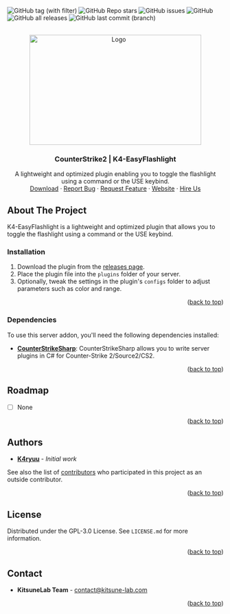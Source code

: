 <a name="readme-top"></a>

![GitHub tag (with filter)](https://img.shields.io/github/v/tag/K4ryuu/K4-EasyFlashlight?style=for-the-badge&label=Version)
![GitHub Repo stars](https://img.shields.io/github/stars/K4ryuu/K4-EasyFlashlight?style=for-the-badge)
![GitHub issues](https://img.shields.io/github/issues/K4ryuu/K4-EasyFlashlight?style=for-the-badge)
![GitHub](https://img.shields.io/github/license/K4ryuu/K4-EasyFlashlight?style=for-the-badge)
![GitHub all releases](https://img.shields.io/github/downloads/K4ryuu/K4-EasyFlashlight/total?style=for-the-badge)
![GitHub last commit (branch)](https://img.shields.io/github/last-commit/K4ryuu/K4-EasyFlashlight/dev?style=for-the-badge)

<!-- PROJECT LOGO -->
<br />
<div align="center">
  <a href="https://github.com/K4ryuu/K4-EasyFlashlight">
    <img src="https://i.imgur.com/sej1ZzD.png" alt="Logo" width="400" height="256">
  </a>
  <h3 align="center">CounterStrike2 | K4-EasyFlashlight</h3>
  <p align="center">
    A lightweight and optimized plugin enabling you to toggle the flashlight using a command or the USE keybind.
    <br />
    <a href="https://github.com/K4ryuu/K4-EasyFlashlight/releases">Download</a>
    ·
    <a href="https://github.com/K4ryuu/K4-EasyFlashlight/issues/new?assignees=KitsuneLab-Development&labels=bug&template=bug_report.md&title=%5BBUG%5D">Report Bug</a>
    ·
    <a href="https://github.com/K4ryuu/K4-EasyFlashlight/issues/new?assignees=KitsuneLab-Development&labels=enhancement&template=feature_request.md&title=%5BREQ%5D">Request Feature</a>
     ·
    <a href="https://kitsune-lab.com">Website</a>
     ·
    <a href="https://kitsune-lab.com/tickets/create?department_id=2">Hire Us</a>
  </p>
</div>

<!-- ABOUT THE PROJECT -->

## About The Project

K4-EasyFlashlight is a lightweight and optimized plugin that allows you to toggle the flashlight using a command or the USE keybind.

### Installation

1. Download the plugin from the [releases page](https://github.com/K4ryuu/K4-EasyFlashlight/releases).
2. Place the plugin file into the `plugins` folder of your server.
3. Optionally, tweak the settings in the plugin's `configs` folder to adjust parameters such as color and range.

<p align="right">(<a href="#readme-top">back to top</a>)</p>

### Dependencies

To use this server addon, you'll need the following dependencies installed:

- [**CounterStrikeSharp**](https://github.com/roflmuffin/CounterStrikeSharp/releases): CounterStrikeSharp allows you to write server plugins in C# for Counter-Strike 2/Source2/CS2.

<p align="right">(<a href="#readme-top">back to top</a>)</p>

<!-- ROADMAP -->

## Roadmap

- [ ] None

<p align="right">(<a href="#readme-top">back to top</a>)</p>

<!-- AUTHORS -->

## Authors

- [**K4ryuu**](https://github.com/K4ryuu) - _Initial work_

See also the list of [contributors](https://github.com/K4ryuu/K4-EasyFlashlight/graphs/contributors) who participated in this project as an outside contributor.

<p align="right">(<a href="#readme-top">back to top</a>)</p>

<!-- LICENSE -->

## License

Distributed under the GPL-3.0 License. See `LICENSE.md` for more information.

<p align="right">(<a href="#readme-top">back to top</a>)</p>

<!-- CONTACT -->

## Contact

- **KitsuneLab Team** - [contact@kitsune-lab.com](mailto:contact@kitsune-lab.com)

<p align="right">(<a href="#readme-top">back to top</a>)</p>
